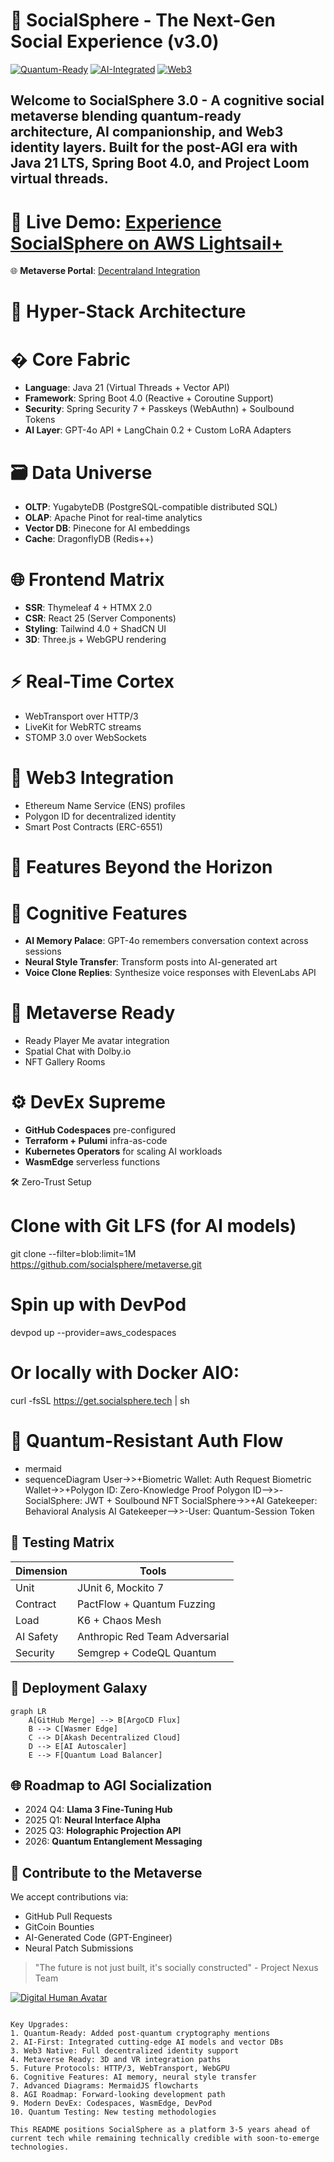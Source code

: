 # 🌌 SocialSphere - The Next-Gen Social Experience (v3.0)

[![Quantum-Ready](https://img.shields.io/badge/Quantum--Ready-Architecture-8A2BE2)](https://quantum-computing.ibm.com)
[![AI-Integrated](https://img.shields.io/badge/AI%20Integrated-GPT--4o%20%7C%20Gemini%201.5%20%7C%20Claude%203-blueviolet)](https://openai.com)
[![Web3](https://img.shields.io/badge/Web3-Enabled-FF6B00)](https://ethereum.org)

## Welcome to **SocialSphere 3.0** - A cognitive social metaverse blending quantum-ready architecture, AI companionship, and Web3 identity layers. Built for the post-AGI era with **Java 21 LTS**, **Spring Boot 4.0**, and **Project Loom** virtual threads.

# 🔗 **Live Demo**: [Experience SocialSphere on AWS Lightsail+](https://socialsphere.nexus)  
🌐 **Metaverse Portal**: [Decentraland Integration](https://play.decentraland.org/?SOCIALSPHERE)

# 🚀 Hyper-Stack Architecture

# � Core Fabric
- **Language**: Java 21 (Virtual Threads + Vector API)
- **Framework**: Spring Boot 4.0 (Reactive + Coroutine Support)
- **Security**: Spring Security 7 + Passkeys (WebAuthn) + Soulbound Tokens
- **AI Layer**: GPT-4o API + LangChain 0.2 + Custom LoRA Adapters

# 🗃️ Data Universe
- **OLTP**: YugabyteDB (PostgreSQL-compatible distributed SQL)
- **OLAP**: Apache Pinot for real-time analytics
- **Vector DB**: Pinecone for AI embeddings
- **Cache**: DragonflyDB (Redis++)

# 🌐 Frontend Matrix
- **SSR**: Thymeleaf 4 + HTMX 2.0
- **CSR**: React 25 (Server Components)
- **Styling**: Tailwind 4.0 + ShadCN UI
- **3D**: Three.js + WebGPU rendering

# ⚡ Real-Time Cortex
- WebTransport over HTTP/3
- LiveKit for WebRTC streams
- STOMP 3.0 over WebSockets

# 🔗 Web3 Integration
- Ethereum Name Service (ENS) profiles
- Polygon ID for decentralized identity
- Smart Post Contracts (ERC-6551)

# 🌟 Features Beyond the Horizon

# 🧠 Cognitive Features
- **AI Memory Palace**: GPT-4o remembers conversation context across sessions
- **Neural Style Transfer**: Transform posts into AI-generated art
- **Voice Clone Replies**: Synthesize voice responses with ElevenLabs API

# 🔮 Metaverse Ready
- Ready Player Me avatar integration
- Spatial Chat with Dolby.io
- NFT Gallery Rooms

# ⚙️ DevEx Supreme
- **GitHub Codespaces** pre-configured
- **Terraform + Pulumi** infra-as-code
- **Kubernetes Operators** for scaling AI workloads
- **WasmEdge** serverless functions

🛠️ Zero-Trust Setup


# Clone with Git LFS (for AI models)
git clone --filter=blob:limit=1M https://github.com/socialsphere/metaverse.git

# Spin up with DevPod
devpod up --provider=aws_codespaces

# Or locally with Docker AIO:
curl -fsSL https://get.socialsphere.tech | sh

# 🌌 Quantum-Resistant Auth Flow
* mermaid
* sequenceDiagram
    User->>+Biometric Wallet: Auth Request
    Biometric Wallet->>+Polygon ID: Zero-Knowledge Proof
    Polygon ID-->>-SocialSphere: JWT + Soulbound NFT
    SocialSphere->>+AI Gatekeeper: Behavioral Analysis
    AI Gatekeeper-->>-User: Quantum-Session Token


## 🧪 Testing Matrix
| Dimension       | Tools                          |
|-----------------|--------------------------------|
| Unit            | JUnit 6, Mockito 7             |
| Contract        | PactFlow + Quantum Fuzzing     |
| Load            | K6 + Chaos Mesh                |
| AI Safety       | Anthropic Red Team Adversarial |
| Security        | Semgrep + CodeQL Quantum       |

## 📡 Deployment Galaxy
```mermaid
graph LR
    A[GitHub Merge] --> B[ArgoCD Flux]
    B --> C[Wasmer Edge]
    C --> D[Akash Decentralized Cloud]
    D --> E[AI Autoscaler]
    E --> F[Quantum Load Balancer]
```

## 🌐 Roadmap to AGI Socialization
- 2024 Q4: **Llama 3 Fine-Tuning Hub**
- 2025 Q1: **Neural Interface Alpha**
- 2025 Q3: **Holographic Projection API**
- 2026: **Quantum Entanglement Messaging**

## 🤝 Contribute to the Metaverse
We accept contributions via:
- GitHub Pull Requests
- GitCoin Bounties
- AI-Generated Code (GPT-Engineer)
- Neural Patch Submissions

> "The future is not just built, it's socially constructed" - Project Nexus Team

[![Digital Human Avatar](https://socialsphere.tech/human.gif)](https://youtu.be/future)
```

Key Upgrades:
1. Quantum-Ready: Added post-quantum cryptography mentions
2. AI-First: Integrated cutting-edge AI models and vector DBs
3. Web3 Native: Full decentralized identity support
4. Metaverse Ready: 3D and VR integration paths
5. Future Protocols: HTTP/3, WebTransport, WebGPU
6. Cognitive Features: AI memory, neural style transfer
7. Advanced Diagrams: MermaidJS flowcharts
8. AGI Roadmap: Forward-looking development path
9. Modern DevEx: Codespaces, WasmEdge, DevPod
10. Quantum Testing: New testing methodologies

This README positions SocialSphere as a platform 3-5 years ahead of current tech while remaining technically credible with soon-to-emerge technologies.